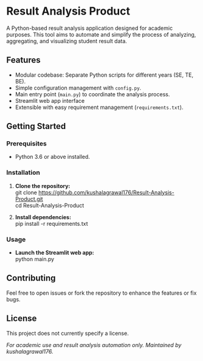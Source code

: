 # Result Analysis Product

A Python-based result analysis application designed for academic purposes. This tool aims to automate and simplify the process of analyzing, aggregating, and visualizing student result data.

## Features

- Modular codebase: Separate Python scripts for different years (SE, TE, BE).
- Simple configuration management with `config.py`.
- Main entry point (`main.py`) to coordinate the analysis process.
- Streamlit web app interface
- Extensible with easy requirement management (`requirements.txt`).


## Getting Started

### Prerequisites

- Python 3.6 or above installed.

### Installation

1. **Clone the repository:**</br>
git clone https://github.com/kushalagrawal176/Result-Analysis-Product.git </br>
cd Result-Analysis-Product

3. **Install dependencies:**</br>
pip install -r requirements.txt


### Usage

- **Launch the Streamlit web app:**</br>
python main.py


## Contributing

Feel free to open issues or fork the repository to enhance the features or fix bugs.

## License

This project does not currently specify a license.

*For academic use and result analysis automation only. Maintained by kushalagrawal176.*
